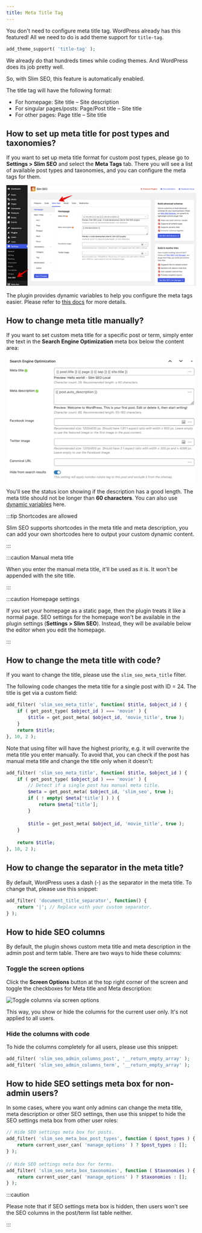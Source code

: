 ```yaml
---
title: Meta Title Tag
---
```


You don't need to configure meta title tag. WordPress already has this featured! All we need to do is add theme support for `title-tag`.

```php
add_theme_support( 'title-tag' );
```

We already do that hundreds times while coding themes. And WordPress does its job pretty well.

So, with Slim SEO, this feature is automatically enabled.

The title tag will have the following format:

- For homepage: Site title – Site description
- For singular pages/posts: Page/Post title – Site title
- For other pages: Page title – Site title

## How to set up meta title for post types and taxonomies?

If you want to set up meta title format for custom post types, please go to **Settings > Slim SEO** and select the **Meta Tags** tab. There you will see a list of available post types and taxonomies, and you can configure the meta tags for them.

![Set up meta tags for post types and taxonomies](img/settings-meta-tags-tab.png)

The plugin provides dynamic variables to help you configure the meta tags easier. Please refer to [this docs](/slim-seo/dynamic-variables/) for more details.

## How to change meta title manually?

If you want to set custom meta title for a specific post or term, simply enter the text in the **Search Engine Optimization** meta box below the content area:

![Edit meta title and meta description](img/edit-post.png)

You'll see the status icon showing if the description has a good length. The meta title should not be longer than **60 characters**. You can also use [dynamic variables](/slim-seo/dynamic-variables/) here.

:::tip Shortcodes are allowed

Slim SEO supports shortcodes in the meta title and meta description, you can add your own shortcodes here to output your custom dynamic content.

:::

:::caution Manual meta title

When you enter the manual meta title, it'll be used as it is. It won't be appended with the site title.

:::

:::caution Homepage settings

If you set your homepage as a static page, then the plugin treats it like a normal page. SEO settings for the homepage won't be available in the plugin settings (**Settings > Slim SEO**). Instead, they will be available below the editor when you edit the homepage.

:::

## How to change the meta title with code?

If you want to change the title, please use the `slim_seo_meta_title` filter.

The following code changes the meta title for a single post with ID = 24. The title is get via a custom field:

```php
add_filter( 'slim_seo_meta_title', function( $title, $object_id ) {
    if ( get_post_type( $object_id ) === 'movie' ) {
        $title = get_post_meta( $object_id, 'movie_title', true );
    }
    return $title;
}, 10, 2 );
```

Note that using filter will have the highest priority, e.g. it will overwrite the meta title you enter manually. To avoid that, you can check if the post has manual meta title and change the title only when it doesn't:

```php
add_filter( 'slim_seo_meta_title', function( $title, $object_id ) {
    if ( get_post_type( $object_id ) === 'movie' ) {
		// Detect if a single post has manual meta title.
        $meta = get_post_meta( $object_id, 'slim_seo', true );
        if ( ! empty( $meta['title'] ) ) {
            return $meta['title'];
        }

		$title = get_post_meta( $object_id, 'movie_title', true );
    }

    return $title;
}, 10, 2 );
```

## How to change the separator in the meta title?

By default, WordPress uses a dash (-) as the separator in the meta title. To change that, please use this snippet:

```php
add_filter( 'document_title_separator', function() {
    return '|'; // Replace with your custom separator.
} );
```

## How to hide SEO columns

By default, the plugin shows custom meta title and meta description in the admin post and term table. There are two ways to hide these columns:

### Toggle the screen options

Click the **Screen Options** button at the top right corner of the screen and toggle the checkboxes for Meta title and Meta description:

![Toggle columns via screen options](https://i.imgur.com/N9oTreN.png)

This way, you show or hide the columns for the current user only. It's not applied to all users.

### Hide the columns with code

To hide the columns completely for all users, please use this snippet:

```php
add_filter( 'slim_seo_admin_columns_post', '__return_empty_array' );
add_filter( 'slim_seo_admin_columns_term', '__return_empty_array' );
```

## How to hide SEO settings meta box for non-admin users?

In some cases, where you want only admins can change the meta title, meta description or other SEO settings, then use this snippet to hide the SEO settings meta box from other user roles:

```php
// Hide SEO settings meta box for posts.
add_filter( 'slim_seo_meta_box_post_types', function ( $post_types ) {
	return current_user_can( 'manage_options' ) ? $post_types : [];
} );

// Hide SEO settings meta box for terms.
add_filter( 'slim_seo_meta_box_taxonomies', function ( $taxonomies ) {
	return current_user_can( 'manage_options' ) ? $taxonomies : [];
} );
```

:::caution

Please note that if SEO settings meta box is hidden, then users won't see the SEO columns in the post/term list table neither.

:::
